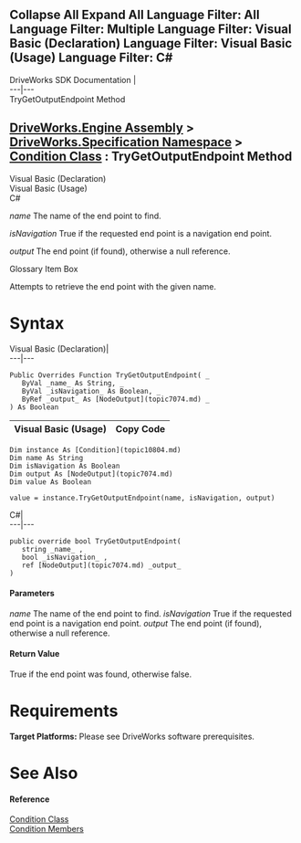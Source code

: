       

 Collapse All Expand All  Language Filter: All  Language Filter: Multiple  Language Filter: Visual Basic (Declaration) Language Filter: Visual Basic (Usage) Language Filter: C#  
---  
DriveWorks SDK Documentation  |   
---|---  
TryGetOutputEndpoint Method   
  
[DriveWorks.Engine Assembly](topic2156.md) > [DriveWorks.Specification Namespace](topic10764.md) > [Condition Class](topic10804.md) : TryGetOutputEndpoint Method  
---  
  
Visual Basic (Declaration)    
Visual Basic (Usage)    
C# 

_name_
    The name of the end point to find.

_isNavigation_
    True if the requested end point is a navigation end point.

_output_
    The end point (if found), otherwise a null reference.

Glossary Item Box

Attempts to retrieve the end point with the given name. 

# Syntax

Visual Basic (Declaration)|   
---|---  
      
    
    Public Overrides Function TryGetOutputEndpoint( _
       ByVal _name_ As String, _
       ByVal _isNavigation_ As Boolean, _
       ByRef _output_ As [NodeOutput](topic7074.md) _
    ) As Boolean  
  
Visual Basic (Usage)| Copy Code  
---|---  
      
    
    Dim instance As [Condition](topic10804.md)
    Dim name As String
    Dim isNavigation As Boolean
    Dim output As [NodeOutput](topic7074.md)
    Dim value As Boolean
     
    value = instance.TryGetOutputEndpoint(name, isNavigation, output)  
  
C#|   
---|---  
      
    
    public override bool TryGetOutputEndpoint( 
       string _name_ ,
       bool _isNavigation_ ,
       ref [NodeOutput](topic7074.md) _output_
    )  
  
#### Parameters

 _name_
    The name of the end point to find.
_isNavigation_
    True if the requested end point is a navigation end point.
_output_
    The end point (if found), otherwise a null reference.

#### Return Value

True if the end point was found, otherwise false.

# Requirements

**Target Platforms:** Please see DriveWorks software prerequisites.

# See Also

#### Reference

[Condition Class](topic10804.md)   
[Condition Members](topic10805.md)


